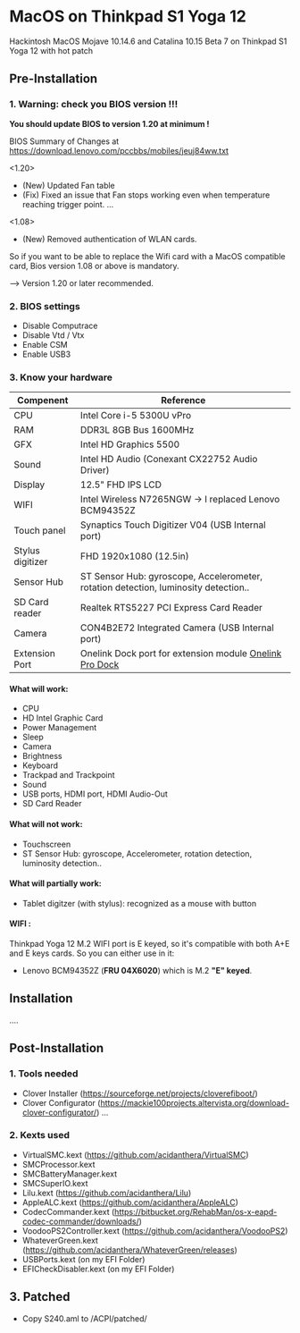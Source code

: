 # MacOS on Thinkpad S1 Yoga 12
Hackintosh MacOS Mojave 10.14.6 and Catalina 10.15 Beta 7 on Thinkpad S1 Yoga 12 with hot patch

## Pre-Installation

### 1. Warning: check you BIOS version !!!

**You should update BIOS to version 1.20 at minimum !**

BIOS Summary of Changes at https://download.lenovo.com/pccbbs/mobiles/jeuj84ww.txt

<1.20>
- (New) Updated Fan table
- (Fix) Fixed an issue that Fan stops working even when temperature reaching trigger point.
...

<1.08>
- (New) Removed authentication of WLAN cards.

So if you want to be able to replace the Wifi card with a MacOS compatible card, Bios version 1.08 or above is mandatory.

--> Version 1.20 or later recommended.

### 2. BIOS settings

- Disable Computrace
- Disable Vtd / Vtx
- Enable CSM
- Enable USB3

### 3. Know your hardware

|Compenent|Reference|
|---|---|
|CPU|Intel Core i-5 5300U vPro|
|RAM|DDR3L 8GB Bus 1600MHz|
|GFX|Intel HD Graphics 5500|
|Sound|Intel HD Audio (Conexant CX22752 Audio Driver)|
|Display|12.5" FHD IPS LCD|
|WIFI|Intel Wireless N7265NGW -> I replaced Lenovo BCM94352Z|
|Touch panel|Synaptics Touch Digitizer V04 (USB Internal port)|
|Stylus digitizer|FHD 1920x1080 (12.5in)|
|Sensor Hub|ST Sensor Hub: gyroscope, Accelerometer, rotation detection, luminosity detection..|
|SD Card reader|Realtek RTS5227 PCI Express Card Reader|
|Camera|CON4B2E72 Integrated Camera (USB Internal port)|
|Extension Port|Onelink Dock port for extension module [Onelink Pro Dock](https://support.lenovo.com/us/en/solutions/pd029981)|


#### What will work:
- CPU
- HD Intel Graphic Card
- Power Management
- Sleep
- Camera
- Brightness
- Keyboard
- Trackpad and Trackpoint
- Sound
- USB ports, HDMI port, HDMI Audio-Out
- SD Card Reader

#### What will not work:
- Touchscreen
- ST Sensor Hub: gyroscope, Accelerometer, rotation detection, luminosity detection..

#### What will partially work:
- Tablet digitzer (with stylus): recognized as a mouse with button

#### WIFI :
Thinkpad Yoga 12 M.2 WIFI port is E keyed, so it's compatible with both A+E and E keys cards. So you can either use in it:

- Lenovo BCM94352Z (**FRU 04X6020**) which is M.2 **"E" keyed**.

## Installation

....

## Post-Installation

### 1. Tools needed

- Clover Installer (https://sourceforge.net/projects/cloverefiboot/)
- Clover Configurator (https://mackie100projects.altervista.org/download-clover-configurator/)
...

### 2. Kexts used
- VirtualSMC.kext (https://github.com/acidanthera/VirtualSMC)
- SMCProcessor.kext
- SMCBatteryManager.kext
- SMCSuperIO.kext
- Lilu.kext (https://github.com/acidanthera/Lilu)
- AppleALC.kext (https://github.com/acidanthera/AppleALC)
- CodecCommander.kext (https://bitbucket.org/RehabMan/os-x-eapd-codec-commander/downloads/)
- VoodooPS2Controller.kext (https://github.com/acidanthera/VoodooPS2)
- WhateverGreen.kext (https://github.com/acidanthera/WhateverGreen/releases)
- USBPorts.kext (on my EFI Folder)
- EFICheckDisabler.kext (on my EFI Folder)

## 3. Patched
- Copy S240.aml to /ACPI/patched/